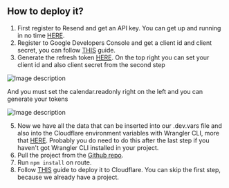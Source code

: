## How to deploy it?

1. First register to Resend and get an API key. You can get up and running in no time [HERE](https://resend.com/docs/send-with-nodejs).
2. Register to Google Developers Console and get a client id and client secret, you can follow [THIS](https://support.google.com/cloud/answer/6158849?hl=en) guide.
3. Generate the refresh token [HERE](https://developers.google.com/oauthplayground/).
On the top right you can set your client id and also client secret from the second step


![Image description](https://dev-to-uploads.s3.amazonaws.com/uploads/articles/iw4ju28oyxxix09kgxsu.png)


And you must set the calendar.readonly right on the left and you can generate your tokens


![Image description](https://dev-to-uploads.s3.amazonaws.com/uploads/articles/igcbu63p4ebxnvwqet6s.png)


5. Now we have all the data that can be inserted into our .dev.vars file and also into the Cloudflare environment variables with Wrangler CLI, more that [HERE](https://developers.cloudflare.com/workers/configuration/secrets/#adding-secrets-to-your-project). Probably you do need to do this after the last step if you haven't got Wrangler CLI installed in your project.
6. Pull the project from the [Github repo](https://github.com/Gyurmatag/calendar-workflow).
7. Run `npm install` on route.
8. Follow [THIS](https://developers.cloudflare.com/workers/get-started/guide/) guide to deploy it to Cloudflare. You can skip the first step, because we already have a project.

